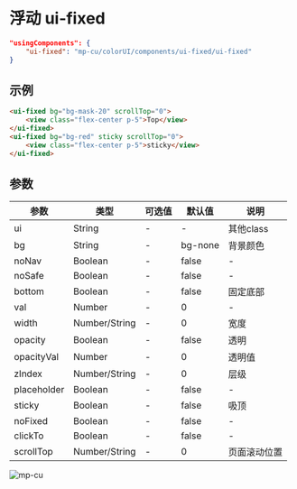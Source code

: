 <div class="mp-cu-doc-view">
<div class="mp-cu-doc">

# 浮动 ui-fixed

```json
"usingComponents": {
    "ui-fixed": "mp-cu/colorUI/components/ui-fixed/ui-fixed"
}
```

## 示例

```html
<ui-fixed bg="bg-mask-20" scrollTop="0">
    <view class="flex-center p-5">Top</view>
</ui-fixed>
<ui-fixed bg="bg-red" sticky scrollTop="0">
    <view class="flex-center p-5">sticky</view>
</ui-fixed>
```

## 参数

|  参数  |  类型  |  可选值  |  默认值  |       说明       |
|----------|----------|----------|----------|----------|
| ui | String | - | - | 其他class |
| bg | String | - | bg-none | 背景颜色 |
| noNav | Boolean | - | false | - |
| noSafe | Boolean | - | false | - |
| bottom | Boolean | - | false | 固定底部 |
| val | Number | - | 0 | - |
| width | Number/String | - | 0 | 宽度 |
| opacity | Boolean | - | false | 透明 |
| opacityVal | Number | - | 0 | 透明值 |
| zIndex | Number/String | - | 0 | 层级 |
| placeholder | Boolean | - | false | - |
| sticky | Boolean | - | false | 吸顶 |
| noFixed | Boolean | - | false | - |
| clickTo | Boolean | - | false | - |
| scrollTop | Number/String | - | 0 | 页面滚动位置 |

</div>
<div class="mp-cu-doc-image" style="max-height: inherit;">

![mp-cu](https://colorui-assest.vercel.app/mp-cu-doc/fixed.jpg)

</div>
</div>
